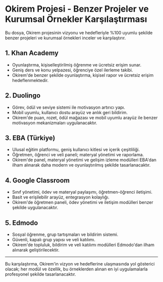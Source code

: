 # Okirem Projesi - Benzer Projeler ve Kurumsal Örnekler Karşılaştırması

Bu dosya, Okirem projesinin vizyonu ve hedefleriyle %100 uyumlu şekilde benzer projeleri ve kurumsal örnekleri inceler ve karşılaştırır.

## 1. Khan Academy
- Oyunlaştırma, kişiselleştirilmiş öğrenme ve ücretsiz erişim sunar.
- Geniş ders ve konu yelpazesi, öğrenciye özel ilerleme takibi.
- Okirem'de benzer şekilde oyunlaştırma, kişisel rapor ve ücretsiz erişim hedeflenmektedir.

## 2. Duolingo
- Görev, ödül ve seviye sistemi ile motivasyon artırıcı yapı.
- Mobil uyumlu, kullanıcı dostu arayüz ve anlık geri bildirim.
- Okirem'de puan, rozet, ödül mağazası ve mobil uyumlu arayüz ile benzer motivasyon mekanizmaları uygulanacaktır.

## 3. EBA (Türkiye)
- Ulusal eğitim platformu, geniş kullanıcı kitlesi ve içerik çeşitliliği.
- Öğretmen, öğrenci ve veli paneli; materyal yönetimi ve raporlama.
- Okirem'de panel, materyal yönetimi ve gelişim izleme modülleri EBA'dan ilham alınarak daha modern ve oyunlaştırılmış şekilde tasarlanacaktır.

## 4. Google Classroom
- Sınıf yönetimi, ödev ve materyal paylaşımı, öğretmen-öğrenci iletişimi.
- Basit ve erişilebilir arayüz, entegrasyon kolaylığı.
- Okirem'de öğretmen paneli, ödev yönetimi ve iletişim modülleri benzer şekilde uygulanacaktır.

## 5. Edmodo
- Sosyal öğrenme, grup tartışmaları ve bildirim sistemi.
- Güvenli, kapalı grup yapısı ve veli katılımı.
- Okirem'de topluluk, bildirim ve veli katılımı modülleri Edmodo'dan ilham alınarak geliştirilecektir.

---

Bu karşılaştırma, Okirem'in vizyon ve hedeflerine ulaşmasında yol gösterici olacak; her modül ve özellik, bu örneklerden alınan en iyi uygulamalarla profesyonel şekilde tasarlanacaktır.
